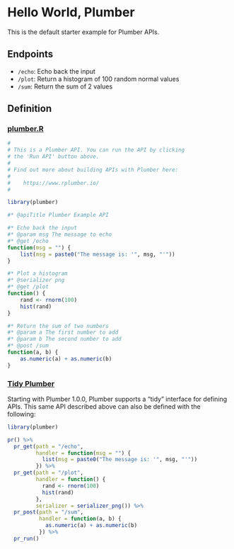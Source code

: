 
<!-- README.md is generated from README.Rmd. Please edit that file -->

# Hello World, Plumber

This is the default starter example for Plumber APIs.

## Endpoints

  - `/echo`: Echo back the input
  - `/plot`: Return a histogram of 100 random normal values
  - `/sum`: Return the sum of 2 values

## Definition

### [plumber.R](plumber.R)

``` r
#
# This is a Plumber API. You can run the API by clicking
# the 'Run API' button above.
#
# Find out more about building APIs with Plumber here:
#
#    https://www.rplumber.io/
#

library(plumber)

#* @apiTitle Plumber Example API

#* Echo back the input
#* @param msg The message to echo
#* @get /echo
function(msg = "") {
    list(msg = paste0("The message is: '", msg, "'"))
}

#* Plot a histogram
#* @serializer png
#* @get /plot
function() {
    rand <- rnorm(100)
    hist(rand)
}

#* Return the sum of two numbers
#* @param a The first number to add
#* @param b The second number to add
#* @post /sum
function(a, b) {
    as.numeric(a) + as.numeric(b)
}
```

### [Tidy Plumber](tidy-plumber.R)

Starting with Plumber 1.0.0, Plumber supports a “tidy” interface for
defining APIs. This same API described above can also be defined with
the following:

``` r
library(plumber)

pr() %>% 
  pr_get(path = "/echo",
         handler = function(msg = "") {
           list(msg = paste0("The message is: '", msg, "'"))
         }) %>% 
  pr_get(path = "/plot",
         handler = function() {
           rand <- rnorm(100)
           hist(rand)
         },
         serializer = serializer_png()) %>% 
  pr_post(path = "/sum",
          handler = function(a, b) {
            as.numeric(a) + as.numeric(b)
          }) %>% 
  pr_run()
```
